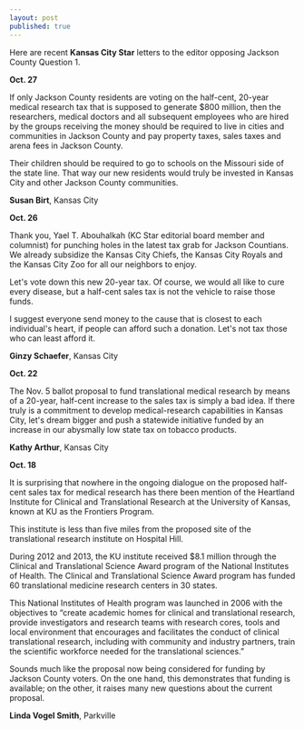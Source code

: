 ```yaml
---
layout: post
published: true
---
```


Here are recent **Kansas City Star** letters to the editor opposing Jackson County Question 1.

**Oct. 27**

If only Jackson County residents are voting on the half-cent, 20-year medical research tax that is supposed to generate $800 million, then the researchers, medical doctors and all subsequent employees who are hired by the groups receiving the money should be required to live in cities and communities in Jackson County and pay property taxes, sales taxes and arena fees in Jackson County.

Their children should be required to go to schools on the Missouri side of the state line. That way our new residents would truly be invested in Kansas City and other Jackson County communities.

**Susan Birt**, Kansas City

**Oct. 26**

Thank you, Yael T. Abouhalkah (KC Star editorial board member and columnist) for punching holes in the latest tax grab for Jackson Countians. We already subsidize the Kansas City Chiefs, the Kansas City Royals and the Kansas City Zoo for all our neighbors to enjoy.

Let's vote down this new 20-year tax. Of course, we would all like to cure every disease, but a half-cent sales tax is not the vehicle to raise those funds. 

I suggest everyone send money to the cause that is closest to each individual's heart, if people can afford such a donation. Let's not tax those who can least afford it.

**Ginzy Schaefer**, Kansas City


**Oct. 22**

The Nov. 5 ballot proposal to fund translational medical research by means of a 20-year, half-cent increase to the sales tax is simply a bad idea. If there truly is a commitment to develop medical-research capabilities in Kansas City, let's dream bigger and push a statewide initiative funded by an increase in our abysmally low state tax on tobacco products.

**Kathy Arthur**, Kansas City 


**Oct. 18**

It is surprising that nowhere in the ongoing dialogue on the proposed half-cent sales tax for medical research has there been mention of the Heartland Institute for Clinical and Translational Research at the University of Kansas, known at KU as the Frontiers Program.

This institute is less than five miles from the proposed site of the translational research institute on Hospital Hill.

During 2012 and 2013, the KU institute received $8.1 million through the Clinical and Translational Science Award program of the National Institutes of Health. The Clinical and Translational Science Award program has funded 60 translational medicine research centers in 30 states.

This National Institutes of Health program was launched in 2006 with the objectives to “create academic homes for clinical and translational research, provide investigators and research teams with research cores, tools and local environment that encourages and facilitates the conduct of clinical translational research, including with community and industry partners, train the scientific workforce needed for the translational sciences.”

Sounds much like the proposal now being considered for funding by Jackson County voters. On the one hand, this demonstrates that funding is available; on the other, it raises many new questions about the current proposal.

**Linda Vogel Smith**, Parkville






